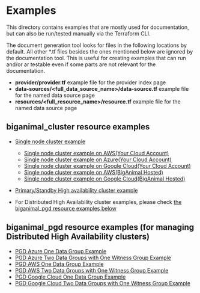 # Examples

This directory contains examples that are mostly used for documentation, but can also be run/tested manually via the Terraform CLI.

The document generation tool looks for files in the following locations by default. All other *.tf files besides the ones mentioned below are ignored by the documentation tool. This is useful for creating examples that can run and/or ar testable even if some parts are not relevant for the documentation.

* **provider/provider.tf** example file for the provider index page
* **data-sources/<full_data_source_name>/data-source.tf** example file for the named data source page
* **resources/<full_resource_name>/resource.tf** example file for the named data source page

## biganimal_cluster resource examples
* [Single node cluster example](./resources/biganimal_cluster/single_node/resource.tf)
  * [Single node cluster example on AWS(Your Cloud Account)](./resources/biganimal_cluster/single_node/aws/resource.tf)
  * [Single node cluster example on Azure(Your Cloud Account)](./resources/biganimal_cluster/single_node/azure/resource.tf)
  * [Single node cluster example on Google Cloud(Your Cloud Account)](./resources/biganimal_cluster/single_node/gcp/resource.tf)
  * [Single node cluster example on AWS(BigAnimal Hosted)](./resources/biganimal_cluster/single_node/bah_aws/resource.tf)
  * [Single node cluster example on Google Cloud(BigAnimal Hosted)](./resources/biganimal_cluster/single_node/bah_gcp/resource.tf)

* [Primary/Standby High availability cluster example](./resources/biganimal_cluster/ha/resource.tf)
* For Distributed High Availability cluster examples, please check [the biganimal_pgd resource examples below](#biganimal_pgd-resource-examples-for-managing-distributed-high-availability-clusters)

## biganimal_pgd resource examples (for managing Distributed High Availability clusters)

* [PGD Azure One Data Group Example](./resources/biganimal_pgd/azure/data_group/resource.tf)
* [PGD Azure Two Data Groups with One Witness Group Example](./resources/biganimal_pgd/azure/data_groups_with_witness_group/resource.tf)
* [PGD AWS One Data Group Example](./resources/biganimal_pgd/aws/data_group/resource.tf)
* [PGD AWS Two Data Groups with One Witness Group Example](./resources/biganimal_pgd/aws/data_groups_with_witness_group/resource.tf)
* [PGD Google Cloud One Data Group Example](./resources/biganimal_pgd/gcp/data_group/resource.tf)
* [PGD Google Cloud Two Data Groups with One Witness Group Example](./resources/biganimal_pgd/gcp/data_groups_with_witness_group/resource.tf)
